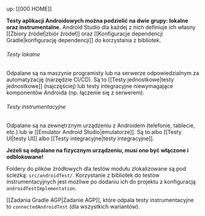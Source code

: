 up: [[000 HOME]]

**Testy aplikacji Androidowych można podzielić na dwie grupy: lokalne oraz instrumentalne.** Android Studio dla każdej z nich definiuje ich własny [[Zbiory źródeł|zbiór źródeł]] oraz [[Konfiguracje dependencji Gradle|konfigurację dependencji]] do korzystania z bibliotek.

###### Testy lokalne

Odpalane są na maszynie programisty lub na serwerze odpowiedzialnym za automatyzację (narzędzie CI/CD). Są to [[Testy jednostkowe|testy jednostkowe]] (najczęściej) lub testy integracyjne niewymagające komponentów Androida (np. łączenie się z serwerem).


###### Testy instrumentacyjne  

Odpalane są na zewnętrznym urządzeniu z Androidem (telefonie, tablecie, etc.) lub w [[Emulator Android Studio|emulatorze]]. Są to albo [[Testy UI|testy UI]] albo [[Testy integracyjne|testy integracyjne]].

**Jeżeli są odpalane na fizycznym urządzeniu, musi ono być włączone i odblokowane!**

Foldery do plików źródłowych dla testów modułu zlokalizowane są pod ścieżką: `src/androidTest/`.
Korzystanie z bibliotek do testów instrumentacyjnych jest możliwe po dodaniu ich do projektu z konfiguracją `androidTestImplementation`.

[[Zadania Gradle AGP|Zadanie AGP]], które odpala testy instrumentacyjne to `connectedAndroidTest` (dla wszystkich wariantów).


